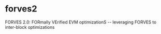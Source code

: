 # forves2
FORVES 2.0: FORmally VErified EVM optimizationS -- leveraging FORVES to inter-block optimizations
